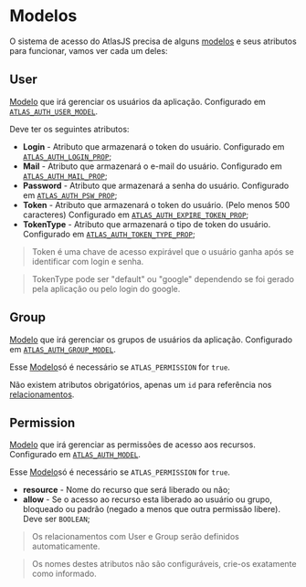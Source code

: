 # Modelos

O sistema de acesso do AtlasJS precisa de alguns [modelos](#orm.model) e seus atributos para funcionar, vamos ver cada um deles:

## User

[Modelo](#orm.model) que irá gerenciar os usuários da aplicação. Configurado em [`ATLAS_AUTH_USER_MODEL`](#access.login).

Deve ter os seguintes atributos:

* **Login** - Atributo que armazenará o token do usuário. Configurado em [`ATLAS_AUTH_LOGIN_PROP`](#access.login);
* **Mail** - Atributo que armazenará o e-mail do usuário. Configurado em [`ATLAS_AUTH_MAIL_PROP`](#access.login);
* **Password** - Atributo que armazenará a senha do usuário. Configurado em [`ATLAS_AUTH_PSW_PROP`](#access.login);
* **Token** - Atributo que armazenará o token do usuário. (Pelo menos 500 caracteres) Configurado em [`ATLAS_AUTH_EXPIRE_TOKEN_PROP`](#access.login);
* **TokenType** - Atributo que armazenará o tipo de token do usuário. Configurado em [`ATLAS_AUTH_TOKEN_TYPE_PROP`](#access.login);

> Token é uma chave de acesso expirável que o usuário ganha após se identificar com login e senha.

> TokenType pode ser "default" ou "google" dependendo se foi gerado pela aplicação ou pelo login do google.

## Group

[Modelo](#orm.model) que irá gerenciar os grupos de usuários da aplicação. Configurado em [`ATLAS_AUTH_GROUP_MODEL`](#access.permission).

Esse [Modelo](#orm.model)só é necessário se `ATLAS_PERMISSION` for `true`.

Não existem atributos obrigatórios, apenas um `id` para referência nos [relacionamentos](#orm.model.create.relation).

## Permission

[Modelo](#orm.model) que irá gerenciar as permissões de acesso aos recursos. Configurado em [`ATLAS_AUTH_MODEL`](#access.permission).

Esse [Modelo](#orm.model)só é necessário se `ATLAS_PERMISSION` for `true`.

* **resource** - Nome do recurso que será liberado ou não;
* **allow** - Se o acesso ao recurso esta liberado ao usuário ou grupo, bloqueado ou padrão (negado a menos que outra permissão libere). Deve ser `BOOLEAN`;

> Os relacionamentos com User e Group serão definidos automaticamente.

> Os nomes destes atributos não são configuráveis, crie-os exatamente como informado.